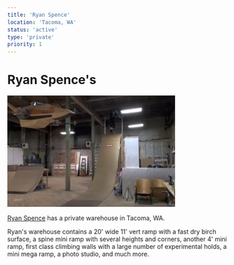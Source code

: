 ```yaml
---
title: 'Ryan Spence'
location: 'Tacoma, WA'
status: 'active'
type: 'private'
priority: 1
---
```

# Ryan Spence's

<img src="../../public/images/ryan1.png"   width="383px"  height="254px" />

[Ryan Spence](https://www.linkedin.com/in/ryan-spence-1908211a5) has a private warehouse in Tacoma, WA. 

Ryan's warehouse contains a 20' wide 11' vert ramp with a fast dry birch surface, a spine mini ramp with several heights and corners, another 4' mini ramp, first class climbing walls with a large number of experimental holds, a mini mega ramp, a photo studio, and much more.
